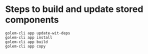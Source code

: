 # Steps to build and update stored components

```shell
golem-cli app update-wit-deps
golem-cli app install
golem-cli app build
golem-cli app copy
```
